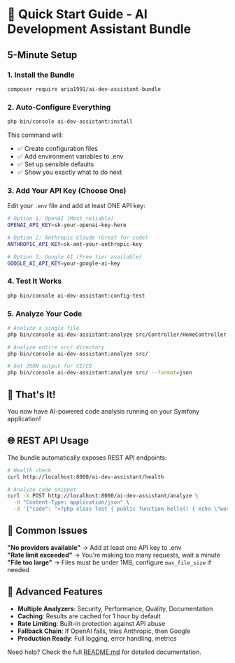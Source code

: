 # 🚀 Quick Start Guide - AI Development Assistant Bundle

## 5-Minute Setup

### 1. Install the Bundle
```bash
composer require aria1991/ai-dev-assistant-bundle
```

### 2. Auto-Configure Everything
```bash
php bin/console ai-dev-assistant:install
```
This command will:
- ✅ Create configuration files
- ✅ Add environment variables to .env
- ✅ Set up sensible defaults
- ✅ Show you exactly what to do next

### 3. Add Your API Key (Choose One)
Edit your `.env` file and add at least ONE API key:

```bash
# Option 1: OpenAI (Most reliable)
OPENAI_API_KEY=sk-your-openai-key-here

# Option 2: Anthropic Claude (Great for code)  
ANTHROPIC_API_KEY=sk-ant-your-anthropic-key

# Option 3: Google AI (Free tier available)
GOOGLE_AI_API_KEY=your-google-ai-key
```

### 4. Test It Works
```bash
php bin/console ai-dev-assistant:config-test
```

### 5. Analyze Your Code
```bash
# Analyze a single file
php bin/console ai-dev-assistant:analyze src/Controller/HomeController.php

# Analyze entire src/ directory  
php bin/console ai-dev-assistant:analyze src/

# Get JSON output for CI/CD
php bin/console ai-dev-assistant:analyze src/ --format=json
```

## 🎯 That's It!

You now have AI-powered code analysis running on your Symfony application!

## 🌐 REST API Usage

The bundle automatically exposes REST API endpoints:

```bash
# Health check
curl http://localhost:8000/ai-dev-assistant/health

# Analyze code snippet
curl -X POST http://localhost:8000/ai-dev-assistant/analyze \
  -H "Content-Type: application/json" \
  -d '{"code": "<?php class Test { public function hello() { echo \"world\"; } }"}'
```

## 🔧 Common Issues

**"No providers available"** → Add at least one API key to .env  
**"Rate limit exceeded"** → You're making too many requests, wait a minute  
**"File too large"** → Files must be under 1MB, configure `max_file_size` if needed

## 🎉 Advanced Features

- **Multiple Analyzers**: Security, Performance, Quality, Documentation
- **Caching**: Results are cached for 1 hour by default
- **Rate Limiting**: Built-in protection against API abuse
- **Fallback Chain**: If OpenAI fails, tries Anthropic, then Google
- **Production Ready**: Full logging, error handling, metrics

Need help? Check the full [README.md](README.md) for detailed documentation.
